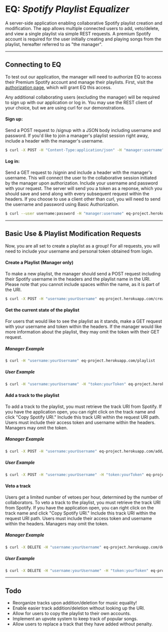 # __EQ:__ _Spotify Playlist Equalizer_
A server-side application enabling collaborative Spotify playlist creation and modification.  The app allows multiple connected users to add, veto/delete, and view a single playlist via simple REST requests.  A premium Spotify account is required for the user initially creating and playing songs from the playlist, hereafter referred to as "the manager".

---

## Connecting to EQ
To test out our application, the manager will need to authorize EQ to access their Premium Spotify account and manage their playlists. First, visit the [authorization page](http://http://eq-project.herokuapp.com/), which will grant EQ this access.

Any additional collaborating users (excluding the manager) will be required to sign up with our application or log in.  You may use the REST client of your choice, but we are using curl for our demonstrations.

#### Sign up:
Send a POST request to /signup with a JSON body including username and password. If you'd like to join a manager's playlist session right away, include a header with the manager's username.
```sh
$ curl -X POST -H "Content-Type:application/json" -H "manager:username" eq-project.herokuapp.com/signup -d '{"username":"test", "password":"test"}'
```
#### Log in:
Send a GET request to /signin and include a header with the manager's username. This will connect the user to the collaborative session initiated by the manager upon authorization. Include your username and password with your request. The server will send you a token as a reponse, which you should save and send along with every subsequent request within the headers. If you choose to use a client other than curl, you will need to send the username and password using Basic Authorization.
```sh
$ curl --user username:password -H "manager:username" eq-project.herokuapp.com/signin
```

---

## Basic Use & Playlist Modification Requests
Now, you are all set to create a playlist as a group! For all requests, you will need to include your username and personal token obtained from login.

#### Create a Playlist (Manager only)
To make a new playlist, the manager should send a POST request including their Spotify username in the headers and the playlist name in the URI. Please note that you cannot include spaces within the name, as it is part of the URI.
```sh
$ curl -X POST -H "username:yourUsername" eq-project.herokuapp.com/create/PlaylistName
```

#### Get the current state of the playlist
For users that would like to see the playlist as it stands, make a GET request with your username and token within the headers. If the manager would like more information about the playlist, they may omit the token with their GET request.

##### Manager Example
```sh
$ curl -H "username:yourUsername" eq-project.herokuapp.com/playlist
```
##### User Example
```sh
$ curl -H "username:yourUsername" -H "token:yourToken" eq-project.herokuapp.com/playlist
```

#### Add a track to the playlist
To add a track to the playlist, you must retrieve the track URI from Spotify. If you have the application open, you can right click on the track name and click "Copy Spotify URI." Include this track URI within the request URI path.  Users must include their access token and username within the headers. Managers may omit the token.

##### Manager Example
```sh
$ curl -X POST -H "username:yourUsername" eq-project.herokuapp.com/add/SpotifyURI
```
##### User Example
```sh
$ curl -X POST -H "username:yourUsername" -H "token:yourToken" eq-project.herokuapp.com/add/SpotifyURI
```

#### Veto a track
Users get a limited number of vetoes per hour, determined by the number of collaborators. To veto a track to the playlist, you must retrieve the track URI from Spotify. If you have the application open, you can right click on the track name and click "Copy Spotify URI." Include this track URI within the request URI path.  Users must include their access token and username within the headers. Managers may omit the token.

##### Manager Example
```sh
$ curl -X DELETE -H "username:yourUsername" eq-project.herokuapp.com/delete/SpotifyURI
```
##### User Example
```sh
$ curl -X DELETE -H "username:yourUsername" -H "token:yourToken" eq-project.herokuapp.com/delete/SpotifyURI
```
---
## Todo
* Reorganize tracks upon addition/deletion for music equality!
* Enable easier track addition/deletion without looking up the URI.
* Allow for users to copy the playlist to their own accounts.
* Implement an upvote system to keep track of popular songs.
* Allow users to replace a track that they have added without penalty.
